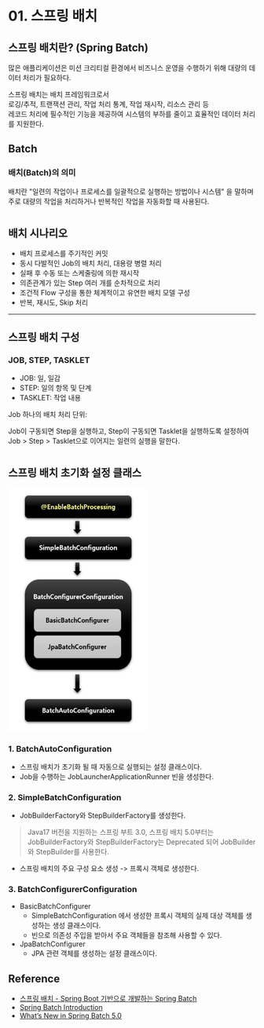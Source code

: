 # 01. 스프링 배치

## 스프링 배치란? (Spring Batch)

많은 애플리케이션은 미션 크리티컬 환경에서 비즈니스 운영을 수행하기 위해 대량의 데이터 처리가 필요하다.

스프링 배치는 배치 프레임워크로서  
로깅/추적, 트랜잭션 관리, 작업 처리 통계, 작업 재시작, 리소스 관리 등  
레코드 처리에 필수적인 기능을 제공하여 시스템의 부하를 줄이고 효율적인 데이터 처리를 지원한다.


## Batch

### 배치(Batch)의 의미

배치란 "일련의 작업이나 프로세스를 일괄적으로 실행하는 방법이나 시스템" 을 말하며  
주로 대량의 작업을 처리하거나 반복적인 작업을 자동화할 때 사용된다.  

#

## 배치 시나리오

- 배치 프로세스를 주기적인 커밋
- 동시 다발적인 Job의 배치 처리, 대용량 병렬 처리
- 실패 후 수동 또는 스케줄링에 의한 재시작
- 의존관계가 있는 Step 여러 개를 순차적으로 처리
- 조건적 Flow 구성을 통한 체계적이고 유연한 배치 모델 구성
- 반복, 재시도, Skip 처리

---

## 스프링 배치 구성

### JOB, STEP, TASKLET

- JOB: 일, 일감
- STEP: 일의 항목 및 단계
- TASKLET: 작업 내용

Job 하나의 배치 처리 단위:  
  
Job이 구동되면 Step을 실행하고, Step이 구동되면 Tasklet을 실행하도록 설정하여  
Job > Step > Tasklet으로 이어지는 일련의 실행을 말한다.

#

## 스프링 배치 초기화 설정 클래스

<img src="/SpringBatch/img/image.png"  width="280" height="495">

### 1. BatchAutoConfiguration

- 스프링 배치가 초기화 될 때 자동으로 실행되는 설정 클래스이다.
- Job을 수행하는 JobLauncherApplicationRunner 빈을 생성한다.

### 2. SimpleBatchConfiguration

- JobBuilderFactory와 StepBuilderFactory를 생성한다.
> Java17 버전을 지원하는 스프링 부트 3.0, 스프링 배치 5.0부터는  
> JobBuilderFactory와 StepBuilderFactory는 Deprecated 되어 JobBuilder와 StepBuilder를 사용한다.
- 스프링 배치의 주요 구성 요소 생성 -> 프록시 객체로 생성한다.

### 3. BatchConfigurerConfiguration

- BasicBatchConfigurer
  - SimpleBatchConfiguration 에서 생성한 프록시 객체의 실제 대상 객체를 생성하는 생성 클래스이다.
  - 빈으로 의존성 주입을 받아서 주요 객체들을 참조해 사용할 수 있다.
- JpaBatchConfigurer
  - JPA 관련 객체를 생성하는 설정 클래스이다.
 
## Reference

- [스프링 배치 - Spring Boot 기반으로 개발하는 Spring Batch](https://www.inflearn.com/course/%EC%8A%A4%ED%94%84%EB%A7%81-%EB%B0%B0%EC%B9%98/dashboard)
- [Spring Batch Introduction](https://docs.spring.io/spring-batch/docs/4.3.x/reference/html/spring-batch-intro.html)
- [What’s New in Spring Batch 5.0](https://docs.spring.io/spring-batch/docs/current/reference/html/whatsnew.html)



